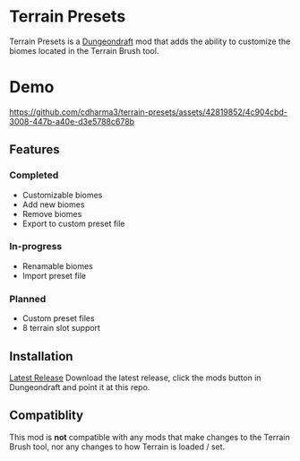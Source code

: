 # Terrain Presets
Terrain Presets is a [Dungeondraft](https://dungeondraft.net/) mod that adds the ability to customize the biomes located in the Terrain Brush tool.

# Demo
https://github.com/cdharma3/terrain-presets/assets/42819852/4c904cbd-3008-447b-a40e-d3e5788c678b

## Features
### Completed
- Customizable biomes
- Add new biomes
- Remove biomes
- Export to custom preset file

### In-progress
- Renamable biomes
- Import preset file

### Planned
- Custom preset files
- 8 terrain slot support


## Installation
[Latest Release](https://github.com/octo-org/octo-repo/releases/latest)
Download the latest release, click the mods button in Dungeondraft and point it at this repo.

## Compatiblity
This mod is **not** compatible with any mods that make changes to the Terrain Brush tool, nor 
any changes to how Terrain is loaded / set.
